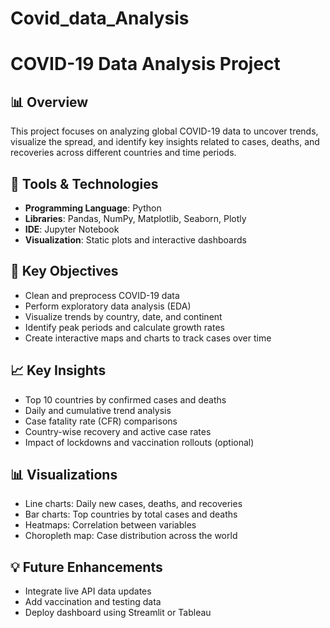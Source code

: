 ﻿# Covid_data_Analysis
# COVID-19 Data Analysis Project

## 📊 Overview
This project focuses on analyzing global COVID-19 data to uncover trends, visualize the spread, and identify key insights related to cases, deaths, and recoveries across different countries and time periods.

## 🔧 Tools & Technologies
- **Programming Language**: Python
- **Libraries**: Pandas, NumPy, Matplotlib, Seaborn, Plotly
- **IDE**: Jupyter Notebook 
- **Visualization**: Static plots and interactive dashboards

## 📌 Key Objectives
- Clean and preprocess COVID-19 data
- Perform exploratory data analysis (EDA)
- Visualize trends by country, date, and continent
- Identify peak periods and calculate growth rates
- Create interactive maps and charts to track cases over time

## 📈 Key Insights
- Top 10 countries by confirmed cases and deaths
- Daily and cumulative trend analysis
- Case fatality rate (CFR) comparisons
- Country-wise recovery and active case rates
- Impact of lockdowns and vaccination rollouts (optional)

## 📊 Visualizations
- Line charts: Daily new cases, deaths, and recoveries
- Bar charts: Top countries by total cases and deaths
- Heatmaps: Correlation between variables
- Choropleth map: Case distribution across the world

## 💡 Future Enhancements
- Integrate live API data updates
- Add vaccination and testing data
- Deploy dashboard using Streamlit or Tableau

